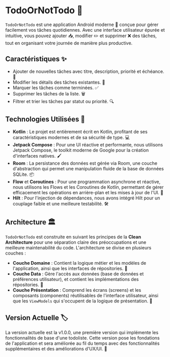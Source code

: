 # TodoOrNotTodo 📝

`TodoOrNotTodo` est une application Android moderne 🚀 conçue pour gérer facilement vos tâches quotidiennes. Avec une interface utilisateur épurée et intuitive, vous pouvez ajouter 📥, modifier ✏️ et supprimer ❌ des tâches, tout en organisant votre journée de manière plus productive.

## Caractéristiques ✨

- Ajouter de nouvelles tâches avec titre, description, priorité et échéance. 🔖
- Modifier les détails des tâches existantes. 📝
- Marquer les tâches comme terminées. ✅
- Supprimer les tâches de la liste. 🗑️
- Filtrer et trier les tâches par statut ou priorité. 🔍

## Technologies Utilisées 🧰

- **Kotlin** : Le projet est entièrement écrit en Kotlin, profitant de ses caractéristiques modernes et de sa sécurité de type. 💻
- **Jetpack Compose** : Pour une UI réactive et performante, nous utilisons Jetpack Compose, le toolkit moderne de Google pour la création d'interfaces natives. 🖌️
- **Room** : La persistance des données est gérée via Room, une couche d'abstraction qui permet une manipulation fluide de la base de données SQLite. 📦
- **Flow** et **Coroutines** : Pour une programmation asynchrone et réactive, nous utilisons les Flows et les Coroutines de Kotlin, permettant de gérer efficacement les opérations en arrière-plan et les mises à jour de l'UI. 🌊
- **Hilt** : Pour l'injection de dépendances, nous avons intégré Hilt pour un couplage faible et une meilleure testabilité. 🛠️

## Architecture 🏛️

`TodoOrNotTodo` est construite en suivant les principes de la <b>Clean Architecture</b> pour une séparation claire des préoccupations et une meilleure maintenabilité du code. L'architecture se divise en plusieurs couches :

- **Couche Domaine** : Contient la logique métier et les modèles de l'application, ainsi que les interfaces de répositories. 🧩
- **Couche Data** : Gère l'accès aux données (base de données et préférences utilisateur), et contient les implémentations des répositories. 💾
- **Couche Présentation** : Comprend les écrans (screens) et les composants (components) réutilisables de l'interface utilisateur, ainsi que les `ViewModels` qui s'occupent de la logique de présentation. 🎨

## Version Actuelle 🏷️

La version actuelle est la v1.0.0, une première version qui implémente les fonctionnalités de base d'une todoliste. Cette version pose les fondations de l'application et sera améliorée au fil du temps avec des fonctionnalités supplémentaires et des améliorations d'UX/UI. 🌟
